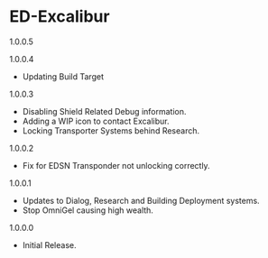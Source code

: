 # ED-Excalibur

1.0.0.5


1.0.0.4
 * Updating Build Target
 
1.0.0.3
 * Disabling Shield Related Debug information.
 * Adding a WIP icon to contact Excalibur.
 * Locking Transporter Systems behind Research.
 
1.0.0.2
 * Fix for EDSN Transponder not unlocking correctly.
 
1.0.0.1
 * Updates to Dialog, Research and Building Deployment systems.
 * Stop OmniGel causing high wealth.

1.0.0.0
 * Initial Release.